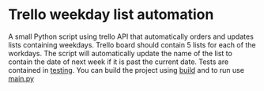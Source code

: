# Trello weekday list automation
A small Python script using trello API that automatically orders and updates lists containing weekdays. Trello board should contain 5 lists for each of the workdays. The script will automatically update the name of the list to contain the date of next week if it is past the current date.
Tests are contained in [testing](testing). You can build the project using [build](build) and to run use [main.py](main.py)
